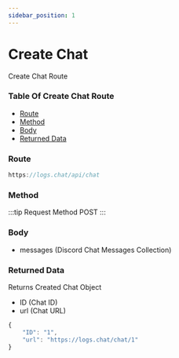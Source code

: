 ```yaml
---
sidebar_position: 1
---
```


# Create Chat

Create Chat Route

### Table Of Create Chat Route

- [Route](#route)
- [Method](#method)
- [Body](#body)
- [Returned Data](#returned-data)

### Route
```js
https://logs.chat/api/chat
```

### Method
:::tip Request Method
POST
:::

### Body
- messages (Discord Chat Messages Collection)

### Returned Data
Returns Created Chat Object
- ID (Chat ID)
- url (Chat URL)
```js
{
	"ID": "1",
	"url": "https://logs.chat/chat/1"
}
```